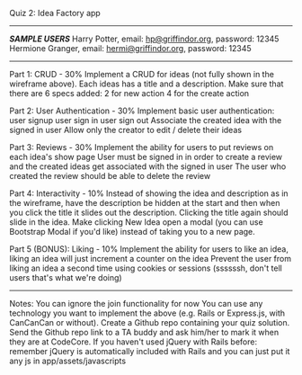 Quiz 2: Idea Factory app
******************
*****SAMPLE USERS*****
Harry Potter, email: hp@griffindor.org, password: 12345
Hermione Granger, email: hermi@griffindor.org, password: 12345
**********************


Part 1: CRUD - 30%
Implement a CRUD for ideas (not fully shown in the wireframe above). Each ideas has a title and a description.
Make sure that there are 6 specs added:
2 for new action
4 for the create action

Part 2: User Authentication - 30%
Implement basic user authentication:
user signup
user sign in
user sign out
Associate the created idea with the signed in user
Allow only the creator to edit / delete their ideas

Part 3: Reviews - 30%
Implement the ability for users to put reviews on each idea's show page
User must be signed in in order to create a review and the created ideas get associated with the signed in user
The user who created the review should be able to delete the review

Part 4: Interactivity - 10%
Instead of showing the idea and description as in the wireframe, have the description be hidden at the start and then when you click the title it slides out the description. Clicking the title again should slide in the idea.
Make clicking New Idea open a modal (you can use Bootstrap Modal if you'd like) instead of taking you to a new page.

Part 5 (BONUS): Liking - 10%
Implement the ability for users to like an idea, liking an idea will just increment a counter on the idea
Prevent the user from liking an idea a second time using cookies or sessions (ssssssh, don't tell users that's what we're doing)

***********
Notes:
You can ignore the join functionality for now
You can use any technology you want to implement the above (e.g. Rails or Express.js, with CanCanCan or without).
Create a Github repo containing your quiz solution.
Send the Github repo link to a TA buddy and ask him/her to mark it when they are at CodeCore.
If you haven't used jQuery with Rails before: remember jQuery is automatically included with Rails and you can just put it any js in app/assets/javascripts
